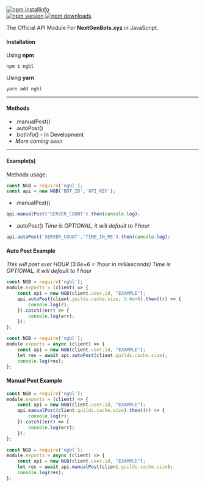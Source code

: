[![npm installinfo](https://nodei.co/npm/ngbl.png?downloads=true&stars=true)](https://www.npmjs.com/package/ngbl)<br>
[![npm version](https://img.shields.io/npm/v/ngbl.svg?maxAge=3600)](https://www.npmjs.com/package/ngbl)
[![npm downloads](https://img.shields.io/npm/dt/ngbl.svg?maxAge=3600)](https://www.npmjs.com/package/ngbl)


The Official API Module For **NextGenBots.xyz** in JavaScript.
#### Installation

Using **npm**

`npm i ngbl`

Using **yarn**

`yarn add ngbl`
<hr>

#### Methods
- .manualPost()
- .autoPost()
- .botInfo() - In Development
- *More coming soon*
<hr>

#### Example(s)

Methods usage:
```js
const NGB = require('ngbl');
const api = new NGB('BOT_ID','API_KEY');
```

-  .manualPost()
```js
api.manualPost('SERVER_COUNT').then(console.log);
```

-  .autoPost()
*Time is OPTIONAL, it will default to 1 hour*
```js
api.autoPost('SERVER_COUNT','TIME_IN_MS').then(console.log);
```

#### Auto Post Example

*This will post ever HOUR (3.6e+6 = 1hour in milliseconds)*
*Time is OPTIONAL, it will default to 1 hour*

```js
const NGB = require('ngbl');
module.exports = (client) => {
    const api = new NGB(client.user.id, "EXAMPLE");
    api.autoPost(client.guilds.cache.size, 3.6e+6).then((r) => {
        console.log(r);
    }).catch((err) => {
        console.log(err);
    });
};
```

```js
const NGB = require('ngbl');
module.exports = async (client) => {
    const api = new NGB(client.user.id, "EXAMPLE");
    let res = await api.autoPost(client.guilds.cache.size);
    console.log(res);
};
```

#### Manual Post Example

```js
const NGB = require('ngbl');
module.exports = (client) => {
    const api = new NGB(client.user.id, "EXAMPLE");
    api.manualPost(client.guilds.cache.size).then((r) => {
        console.log(r);
    }).catch((err) => {
        console.log(err);
    });
};
```

```js
const NGB = require('ngbl');
module.exports = async (client) => {
    const api = new NGB(client.user.id, "EXAMPLE");
    let res = await api.manualPost(client.guilds.cache.size);
    console.log(res);
};
```